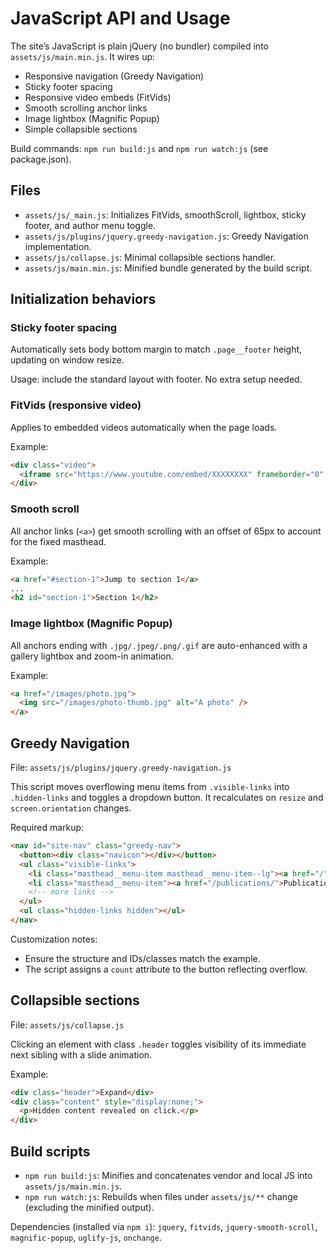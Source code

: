# JavaScript API and Usage

The site’s JavaScript is plain jQuery (no bundler) compiled into `assets/js/main.min.js`. It wires up:

- Responsive navigation (Greedy Navigation)
- Sticky footer spacing
- Responsive video embeds (FitVids)
- Smooth scrolling anchor links
- Image lightbox (Magnific Popup)
- Simple collapsible sections

Build commands: `npm run build:js` and `npm run watch:js` (see package.json).

## Files

- `assets/js/_main.js`: Initializes FitVids, smoothScroll, lightbox, sticky footer, and author menu toggle.
- `assets/js/plugins/jquery.greedy-navigation.js`: Greedy Navigation implementation.
- `assets/js/collapse.js`: Minimal collapsible sections handler.
- `assets/js/main.min.js`: Minified bundle generated by the build script.

## Initialization behaviors

### Sticky footer spacing
Automatically sets body bottom margin to match `.page__footer` height, updating on window resize.

Usage: include the standard layout with footer. No extra setup needed.

### FitVids (responsive video)
Applies to embedded videos automatically when the page loads.

Example:
```html
<div class="video">
  <iframe src="https://www.youtube.com/embed/XXXXXXXX" frameborder="0" allowfullscreen></iframe>
</div>
```

### Smooth scroll
All anchor links (`<a>`) get smooth scrolling with an offset of 65px to account for the fixed masthead.

Example:
```html
<a href="#section-1">Jump to section 1</a>
...
<h2 id="section-1">Section 1</h2>
```

### Image lightbox (Magnific Popup)
All anchors ending with `.jpg/.jpeg/.png/.gif` are auto-enhanced with a gallery lightbox and zoom-in animation.

Example:
```html
<a href="/images/photo.jpg">
  <img src="/images/photo-thumb.jpg" alt="A photo" />
</a>
```

## Greedy Navigation
File: `assets/js/plugins/jquery.greedy-navigation.js`

This script moves overflowing menu items from `.visible-links` into `.hidden-links` and toggles a dropdown button. It recalculates on `resize` and `screen.orientation` changes.

Required markup:
```html
<nav id="site-nav" class="greedy-nav">
  <button><div class="navicon"></div></button>
  <ul class="visible-links">
    <li class="masthead__menu-item masthead__menu-item--lg"><a href="/">Site Title</a></li>
    <li class="masthead__menu-item"><a href="/publications/">Publications</a></li>
    <!-- more links -->
  </ul>
  <ul class="hidden-links hidden"></ul>
</nav>
```

Customization notes:
- Ensure the structure and IDs/classes match the example.
- The script assigns a `count` attribute to the button reflecting overflow.

## Collapsible sections
File: `assets/js/collapse.js`

Clicking an element with class `.header` toggles visibility of its immediate next sibling with a slide animation.

Example:
```html
<div class="header">Expand</div>
<div class="content" style="display:none;">
  <p>Hidden content revealed on click.</p>
</div>
```

## Build scripts
- `npm run build:js`: Minifies and concatenates vendor and local JS into `assets/js/main.min.js`.
- `npm run watch:js`: Rebuilds when files under `assets/js/**` change (excluding the minified output).

Dependencies (installed via `npm i`): `jquery`, `fitvids`, `jquery-smooth-scroll`, `magnific-popup`, `uglify-js`, `onchange`.
